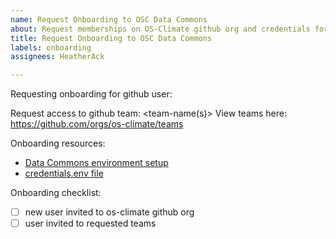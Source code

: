 ```yaml
---
name: Request Onboarding to OSC Data Commons
about: Request memberships on OS-Climate github org and credentials for Trino
title: Request Onboarding to OSC Data Commons
labels: onboarding
assignees: HeatherAck

---
```


Requesting onboarding for github user: <github-user-name>

Request access to github team: <team-name(s)>
View teams here: https://github.com/orgs/os-climate/teams

Onboarding resources:
- [Data Commons environment setup](https://github.com/os-climate/os_c_data_commons/blob/main/docs/setup-initial-environment.md)
- [credentials.env file](https://github.com/os-climate/os_c_data_commons/blob/main/docs/credentials.env)

Onboarding checklist:
- [ ] new user invited to os-climate github org
- [ ] user invited to requested teams
